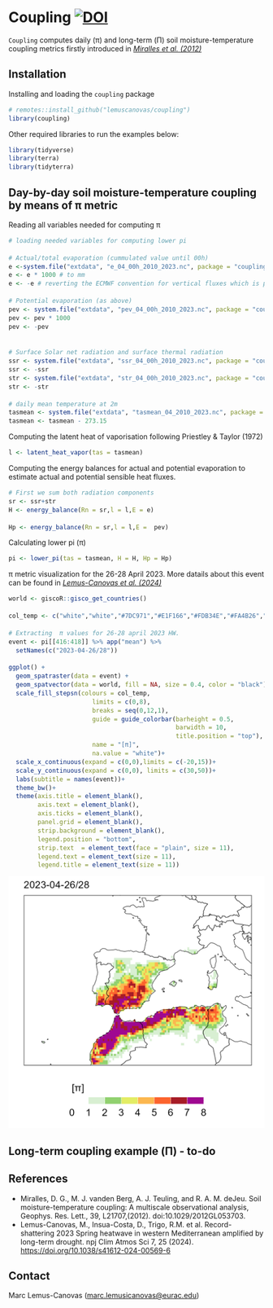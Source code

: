 # Coupling [![DOI](https://zenodo.org/badge/771042330.svg)](https://zenodo.org/doi/10.5281/zenodo.11047471)



`Coupling` computes daily (π) and long-term (Π) soil moisture-temperature coupling metrics firstly introduced in [*Miralles et al. (2012)*](https://agupubs.onlinelibrary.wiley.com/doi/full/10.1029/2012GL053703)

## Installation

Installing and loading the `coupling` package
```r
# remotes::install_github("lemuscanovas/coupling")
library(coupling)
```
Other required libraries to run the examples below:

```r
library(tidyverse)
library(terra)
library(tidyterra)
```
    

## Day-by-day soil moisture-temperature coupling by means of **π** metric


Reading all variables needed for computing π
```r
# loading needed variables for computing lower pi

# Actual/total evaporation (cummulated value until 00h)
e <-system.file("extdata", "e_04_00h_2010_2023.nc", package = "coupling") %>% rast()
e <- e * 1000 # to mm
e <- -e # reverting the ECMWF convention for vertical fluxes which is positive downwards 

# Potential evaporation (as above)
pev <- system.file("extdata", "pev_04_00h_2010_2023.nc", package = "coupling") %>% rast()
pev <- pev * 1000
pev <- -pev


# Surface Solar net radiation and surface thermal radiation
ssr <- system.file("extdata", "ssr_04_00h_2010_2023.nc", package = "coupling") %>% rast()
ssr <- -ssr
str <- system.file("extdata", "str_04_00h_2010_2023.nc", package = "coupling") %>% rast()
str <- -str

# daily mean temperature at 2m
tasmean <- system.file("extdata", "tasmean_04_2010_2023.nc", package = "coupling") %>% rast()
tasmean <- tasmean - 273.15
```

Computing the latent heat of vaporisation following Priestley & Taylor (1972)

```r
l <- latent_heat_vapor(tas = tasmean)
```

Computing the energy balances for actual and potential evaporation to estimate
actual and potential sensible heat fluxes.

```r
# First we sum both radiation components
sr <- ssr+str
H <- energy_balance(Rn = sr,l = l,E = e)

Hp <- energy_balance(Rn = sr,l = l,E =  pev)
```

Calculating lower pi (π)
```r
pi <- lower_pi(tas = tasmean, H = H, Hp = Hp)
```
π metric visualization for the 26-28 April 2023. More datails about this event can be found in [*Lemus-Canovas et al. (2024)*](https://www.nature.com/articles/s41612-024-00569-6)

```r
world <- giscoR::gisco_get_countries()

col_temp <- c("white","white","#7DC971","#E1F166","#FDB34E","#FA4B26","#830024","purple")

# Extracting  π values for 26-28 april 2023 HW.  
event <- pi[[416:418]] %>% app("mean") %>%
  setNames(c("2023-04-26/28"))

ggplot() +
  geom_spatraster(data = event) +
  geom_spatvector(data = world, fill = NA, size = 0.4, color = "black")+
  scale_fill_stepsn(colours = col_temp, 
                       limits = c(0,8),
                       breaks = seq(0,12,1),
                       guide = guide_colorbar(barheight = 0.5,
                                              barwidth = 10,
                                              title.position = "top"),
                       name = "[π]",
                       na.value = "white")+
  scale_x_continuous(expand = c(0,0),limits = c(-20,15))+
  scale_y_continuous(expand = c(0,0), limits = c(30,50))+
  labs(subtitle = names(event))+
  theme_bw()+
  theme(axis.title = element_blank(),
        axis.text = element_blank(),
        axis.ticks = element_blank(),
        panel.grid = element_blank(),
        strip.background = element_blank(),
        legend.position = "bottom",
        strip.text  = element_text(face = "plain", size = 11),
        legend.text = element_text(size = 11),
        legend.title = element_text(size = 11))
```
![](img/example_event_coupling_lower_pi.png)

## Long-term coupling example (**Π**) - to-do

## References

- Miralles, D. G., M. J. vanden Berg, A. J. Teuling, and R. A. M. deJeu. Soil moisture-temperature coupling: A multiscale observational analysis, Geophys. Res. Lett., 39, L21707,(2012). doi:10.1029/2012GL053703. 
- Lemus-Canovas, M., Insua-Costa, D., Trigo, R.M. et al. Record-shattering 2023 Spring heatwave in western Mediterranean amplified by long-term drought. npj Clim Atmos Sci 7, 25 (2024). https://doi.org/10.1038/s41612-024-00569-6

## Contact
Marc Lemus-Canovas (marc.lemusicanovas@eurac.edu)

